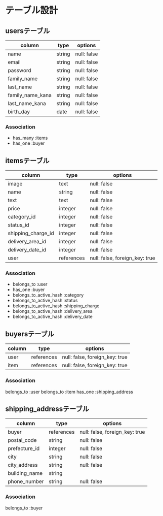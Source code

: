# テーブル設計

## usersテーブル

| column           | type        | options                     |
| ---------------- | ----------- | --------------------------- |
| name             | string      | null: false                 |
| email            | string      | null: false                 |
| password         | string      | null: false                 |
| family_name      | string      | null: false                 |
| last_name        | string      | null: false                 |
| family_name_kana | string      | null: false                 |
| last_name_kana   | string      | null: false                 |
| birth_day        | date        | null: false                 |


### Association

- has_many :items
- has_one :buyer


## itemsテーブル

| column              | type         | options                         |
| ----------------    | ------------ | ------------------------------- |
| image               | text         | null: false                     |
| name                | string       | null: false                     |
| text                | text         | null: false                     |
| price               | integer      | null: false                     |
| category_id         | integer      | null: false                     |
| status_id           | integer      | null: false                     |
| shipping_charge_id  | integer      | null: false                     |
| delivery_area_id    | integer      | null: false                     |
| delivery_date_id    | integer      | null: false                     |
| user                | references   | null: false, foreign_key: true  |

### Association

- belongs_to :user
- has_one :buyer
- belongs_to_active_hash :category
- belongs_to_active_hash :status
- belongs_to_active_hash :shipping_charge 
- belongs_to_active_hash :delivery_area
- belongs_to_active_hash :delivery_date


## buyersテーブル

| column   | type       | options                        |
| -------- | ---------- | ------------------------------ |
| user     | references | null: false, foreign_key: true |
| item     | references | null: false, foreign_key: true |

### Association

belongs_to :user
belongs_to :item
has_one :shipping_address


## shipping_addressテーブル

| column        | type             | options                        |
| ------------- | ---------------- | ------------------------------ |
| buyer         | references       | null: false, foreign_key: true |
| postal_code   | string           | null: false                    |
| prefecture_id | integer          | null: false                    |
| city          | string           | null: false                    |
| city_address  | string           | null: false                    |
| building_name | string           |                                |
| phone_number  | string           | null: false                    |


### Association

belongs_to :buyer